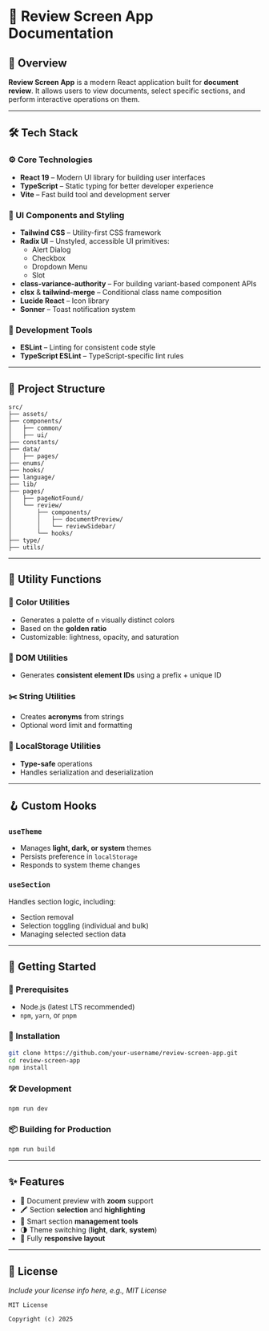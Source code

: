 # 📄 Review Screen App Documentation

## 🧭 Overview

**Review Screen App** is a modern React application built for **document review**. It allows users to view documents, select specific sections, and perform interactive operations on them.

---

## 🛠️ Tech Stack

### ⚙️ Core Technologies

- **React 19** – Modern UI library for building user interfaces
- **TypeScript** – Static typing for better developer experience
- **Vite** – Fast build tool and development server

### 🎨 UI Components and Styling

- **Tailwind CSS** – Utility-first CSS framework
- **Radix UI** – Unstyled, accessible UI primitives:
  - Alert Dialog
  - Checkbox
  - Dropdown Menu
  - Slot
- **class-variance-authority** – For building variant-based component APIs
- **clsx** & **tailwind-merge** – Conditional class name composition
- **Lucide React** – Icon library
- **Sonner** – Toast notification system

### 🧰 Development Tools

- **ESLint** – Linting for consistent code style
- **TypeScript ESLint** – TypeScript-specific lint rules

---

## 📁 Project Structure

```
src/
├── assets/
├── components/
│   ├── common/
│   ├── ui/
├── constants/
├── data/
│   ├── pages/
├── enums/
├── hooks/
├── language/
├── lib/
├── pages/
│   ├── pageNotFound/
│   └── review/
│       ├── components/
│       │   ├── documentPreview/
│       │   └── reviewSidebar/
│       └── hooks/
├── type/
├── utils/

```

---

## 🧩 Utility Functions

### 🎨 Color Utilities

- Generates a palette of `n` visually distinct colors
- Based on the **golden ratio**
- Customizable: lightness, opacity, and saturation

### 🧱 DOM Utilities

- Generates **consistent element IDs** using a prefix + unique ID

### ✂️ String Utilities

- Creates **acronyms** from strings
- Optional word limit and formatting

### 💾 LocalStorage Utilities

- **Type-safe** operations
- Handles serialization and deserialization

---

## 🪝 Custom Hooks

### `useTheme`

- Manages **light, dark, or system** themes
- Persists preference in `localStorage`
- Responds to system theme changes

### `useSection`

Handles section logic, including:

- Section removal
- Selection toggling (individual and bulk)
- Managing selected section data

---

## 🚀 Getting Started

### 📌 Prerequisites

- Node.js (latest LTS recommended)
- `npm`, `yarn`, or `pnpm`

### 🔧 Installation

```bash
git clone https://github.com/your-username/review-screen-app.git
cd review-screen-app
npm install
```

### 🛠️ Development

```bash
npm run dev
```

### 📦 Building for Production

```bash
npm run build
```

---

## ✨ Features

- 📄 Document preview with **zoom** support
- 🖍️ Section **selection** and **highlighting**
- 🧠 Smart section **management tools**
- 🌗 Theme switching (**light**, **dark**, **system**)
- 📱 Fully **responsive layout**

---

## 📜 License

_Include your license info here, e.g., MIT License_

```
MIT License

Copyright (c) 2025

```
